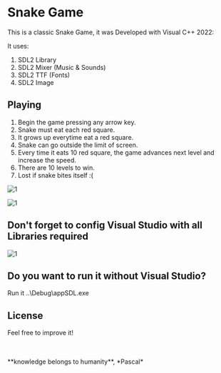 # Snake Game  

This is a classic Snake Game, it was Developed with Visual C++ 2022:

It uses:
1. SDL2 Library
1. SDL2 Mixer (Music & Sounds)
1. SDL2 TTF (Fonts)
1. SDL2 Image  
 
## Playing
1. Begin the game pressing any arrow key.
1. Snake must eat each red square.
1. It grows up everytime eat a red square.
1. Snake can go outside the limit of screen.
1. Every time it eats 10 red square, the game advances next level and increase the speed.    
1. There are 10 levels to win.
1. Lost if snake bites itself :(


![1](https://user-images.githubusercontent.com/43474323/213252871-9b1af239-3c0d-42e6-a5bd-7c32aff91d90.png)


![1](https://user-images.githubusercontent.com/43474323/213252955-7d2550d2-24c5-4cc9-bc2c-5bd63d3d1f08.png)

## Don't forget to config Visual Studio with all Libraries required

![1](https://user-images.githubusercontent.com/43474323/213341903-8ee93008-28b5-4e43-9410-44c189dba87c.png)

## Do you want to run it without Visual Studio?

Run it ..\Debug\appSDL.exe

## License
Feel free to improve it!

<BR>
<BR>
**knowledge belongs to humanity**, *Pascal*
